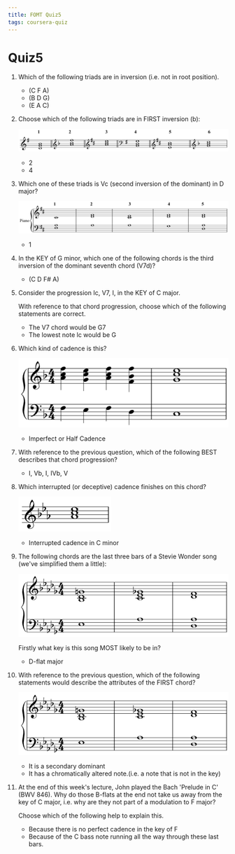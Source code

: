 ```yaml
---
title: FOMT Quiz5
tags: coursera-quiz
---
```

# Quiz5

1. Which of the following triads are in inversion (i.e. not in root position).

   - (C F A)
   - (B D G)
   - (E A C)

2. Choose which of the following triads are in FIRST inversion (b):

   ![2](/assets/img/fomt/2.png)

   - 2
   - 4

3. Which one of these triads is Vc (second inversion of the dominant) in D major? 

   ![3](/assets/img/fomt/3.png)

   - 1

4. In the KEY of G minor, which one of the following chords is the third inversion of the dominant seventh chord (V7d)?

   - (C D F# A)

5. Consider the progression Ic, V7, I, in the KEY of C major.

    With reference to that chord progression, choose which of the following statements are correct.

   - The V7 chord would be G7
   - The lowest note lc would be G

6. Which kind of cadence is this?

   ![6](/assets/img/fomt/6.png)

   - Imperfect or Half Cadence

7. With reference to the previous question, which of the following BEST describes that chord progression?

   - I, Vb, I, IVb, V

8. Which interrupted (or deceptive) cadence finishes on this chord?

   ![8](/assets/img/fomt/8.png)

   - Interrupted cadence in C  minor

9. The following chords are the last three bars of a Stevie Wonder song (we've simplified them a little): 

   ![9](/assets/img/fomt/9.png)

   Firstly what key is this song MOST likely to be in?

   - D-flat major

10. With reference to the previous question, which of the following statements would describe the attributes of the FIRST chord?

    ![10](/assets/img/fomt/10.png)

    - It is a secondary dominant
    - It has a chromatically altered note.(i.e.  a note that is not in the key)

11. At the end of this week's lecture, John played the Bach 'Prelude in C' (BWV 846). Why do those B-flats at the end not take us away from the key of C major, i.e. why are they not part of a modulation to F major?

    Choose which of the following help to explain this.

    - Because there is no perfect cadence in the key of F
    - Because of the C bass note running all the way through these last bars.